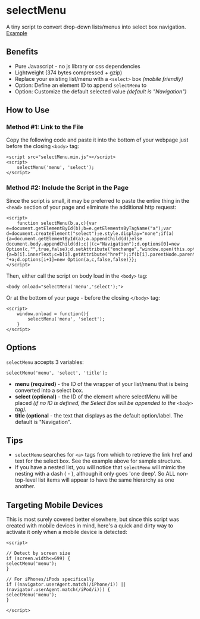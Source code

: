 selectMenu
=============
A tiny script to convert drop-down lists/menus into select box navigation.
[Example](http://josiaho.github.com/selectMenu)

Benefits
--------

* Pure Javascript - no js library or css dependencies
* Lightweight (374 bytes compressed + gzip)
* Replace your existing list/menu with a `<select>` box *(mobile friendly)*
* Option: Define an element ID to append `selectMenu` to
* Option: Customize the default selected value *(default is "Navigation")*


How to Use
----------

### Method #1: Link to the File
Copy the following code and paste it into the bottom of your webpage just before the closing `<body>` tag:

	<script src="selectMenu.min.js"></script>
	<script>
		selectMenu('menu', 'select');
	</script>


### Method #2: Include the Script in the Page
Since the script is small, it may be preferred to paste the entire thing in the `<head>` section of your page and eliminate the additional http request:

	<script>
		function selectMenu(b,a,c){var e=document.getElementById(b);b=e.getElementsByTagName("a");var d=document.createElement("select");e.style.display="none";if(a){a=document.getElementById(a);a.appendChild(d)}else document.body.appendChild(d);c||(c="Navigation");d.options[0]=new Option(c,"",true,false);d.setAttribute("onchange","window.open(this.options[this.selectedIndex].value,'_top')");for(i=0;i<b.length;i++){a=b[i].innerText;c=b[i].getAttribute("href");if(b[i].parentNode.parentNode.parentNode.tagName.toLowerCase()!=="div")a="- "+a;d.options[i+1]=new Option(a,c,false,false)}};
	</script>

Then, either call the script on body load in the `<body>` tag:

	<body onload="selectMenu('menu','select');">

Or at the bottom of your page - before the closing `</body>` tag:

	<script>
	    window.onload = function(){
	        selectMenu('menu', 'select');
	    }
	</script>


Options
-------

`selectMenu` accepts 3 variables:

	selectMenu('menu', 'select', 'title');

* **menu (required)** - the ID of the wrapper of your list/menu that is being converted into a select box.
* **select (optional)** - the ID of the element where selectMenu will be placed *(if no ID is defined, the Select Box will be appended to the `<body>` tag).*
* **title (optional** - the text that displays as the default option/label. The default is "Navigation".


Tips
----

* `selectMenu` searches for `<a>` tags from which to retrieve the link href and text for the select box. See the example above for sample structure.
* If you have a nested list, you will notice that `selectMenu` will mimic the nesting with a dash ( - ), although it only goes 'one deep'. So ALL non-top-level list items will appear to have the same hierarchy as one another.


Targeting Mobile Devices
------------------------

This is most surely covered better elsewhere, but since this script was created with mobile devices in mind, here's a quick and dirty way to activate it only when a mobile device is detected:

	<script>
	
	// Detect by screen size
	if (screen.width<=699) {
	selectMenu('menu');
	}
	
	// For iPhones/iPods specifically
	if ((navigator.userAgent.match(/iPhone/i)) || (navigator.userAgent.match(/iPod/i))) {
	selectMenu('menu');
	}
	
	</script>